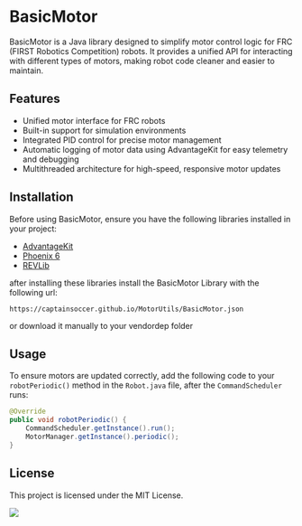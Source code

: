 # BasicMotor

BasicMotor is a Java library designed to simplify motor control logic for FRC (FIRST Robotics Competition) robots. It provides a unified API for interacting with different types of motors, making robot code cleaner and easier to maintain.

## Features

- Unified motor interface for FRC robots
- Built-in support for simulation environments
- Integrated PID control for precise motor management
- Automatic logging of motor data using AdvantageKit for easy telemetry and debugging
- Multithreaded architecture for high-speed, responsive motor updates

## Installation

Before using BasicMotor, ensure you have the following libraries installed in your project:

- [AdvantageKit](https://docs.advantagekit.org/getting-started/installation)
- [Phoenix 6](https://v6.docs.ctr-electronics.com/en/stable/docs/installation/installation-frc.html)
- [REVLib](https://docs.revrobotics.com/revlib/install)

after installing these libraries install the BasicMotor Library with the following url:

```https://captainsoccer.github.io/MotorUtils/BasicMotor.json```

or download it manually to your vendordep folder


## Usage

To ensure motors are updated correctly, add the following code to your `robotPeriodic()` method in the `Robot.java` file, after the `CommandScheduler` runs:

```java
@Override
public void robotPeriodic() {
    CommandScheduler.getInstance().run();
    MotorManager.getInstance().periodic();
}
```

## License

This project is licensed under the MIT License.

[![](https://jitpack.io/v/captainsoccer/MotorUtils.svg)](https://jitpack.io/#captainsoccer/MotorUtils)
